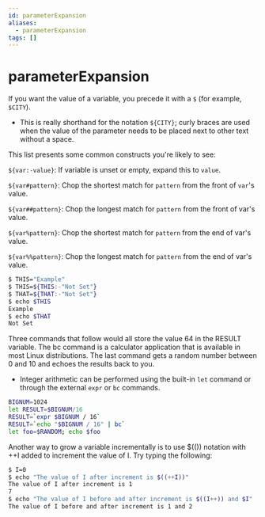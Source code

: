 ```yaml
---
id: parameterExpansion
aliases:
  - parameterExpansion
tags: []
---
```


# parameterExpansion

If you want the value of a variable, you precede it with a `$` (for example,
`$CITY`).

- This is really shorthand for the notation `${CITY}`; curly braces are used
  when the value of the parameter needs to be placed next to other text without
  a space.

This list presents some common constructs you're likely to see:

`${var:-value}`: If variable is unset or empty, expand this to `value`.

`${var#pattern}`: Chop the shortest match for `pattern` from the front of
`var`'s value.

`${var##pattern}`: Chop the longest match for `pattern` from the front of var's
value.

`${var%pattern}`: Chop the shortest match for `pattern` from the end of var's
value.

`${var%%pattern}`: Chop the longest match for `pattern` from the end of var's
value.

```bash
$ THIS="Example"
$ THIS=${THIS:-"Not Set"}
$ THAT=${THAT:-"Not Set"}
$ echo $THIS
Example
$ echo $THAT
Not Set
```

Three commands that follow would all store the value 64 in the RESULT variable. The bc
command is a calculator application that is available in most Linux distributions. The last
command gets a random number between 0 and 10 and echoes the results back to
you.

- Integer arithmetic can be performed using the built-in `let` command or
  through the external `expr` or `bc` commands.

```bash
BIGNUM=1024
let RESULT=$BIGNUM/16
RESULT=`expr $BIGNUM / 16`
RESULT=`echo "$BIGNUM / 16" | bc`
let foo=$RANDOM; echo $foo
```

Another way to grow a variable incrementally is to use $(()) notation with ++I added to
increment the value of I. Try typing the following:

```bash
$ I=0
$ echo "The value of I after increment is $((++I))"
The value of I after increment is 1
7
$ echo "The value of I before and after increment is $((I++)) and $I"
The value of I before and after increment is 1 and 2
```
